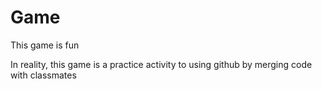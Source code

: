 # Game
This game is fun

In reality, this game is a practice activity to using github by merging code with classmates
